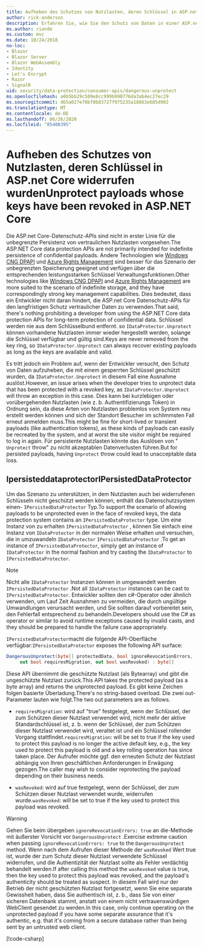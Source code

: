 ```yaml
---
title: Aufheben des Schutzes von Nutzlasten, deren Schlüssel in ASP.net Core widerrufen wurden
author: rick-anderson
description: Erfahren Sie, wie Sie den Schutz von Daten in einer ASP.net Core-App aufheben können, die mit Schlüsseln geschützt sind, die seit dem widerrufen wurden
ms.author: riande
ms.custom: mvc
ms.date: 10/24/2018
no-loc:
- Blazor
- Blazor Server
- Blazor WebAssembly
- Identity
- Let's Encrypt
- Razor
- SignalR
uid: security/data-protection/consumer-apis/dangerous-unprotect
ms.openlocfilehash: a0b5bb29c509e8cc999b998776da3ab4ec27ec29
ms.sourcegitcommit: d65a027e78bf0b83727f975235a18863e685d902
ms.translationtype: MT
ms.contentlocale: de-DE
ms.lasthandoff: 06/26/2020
ms.locfileid: "85408395"
---
```

# <a name="unprotect-payloads-whose-keys-have-been-revoked-in-aspnet-core"></a><span data-ttu-id="79fce-103">Aufheben des Schutzes von Nutzlasten, deren Schlüssel in ASP.net Core widerrufen wurden</span><span class="sxs-lookup"><span data-stu-id="79fce-103">Unprotect payloads whose keys have been revoked in ASP.NET Core</span></span>

<a name="data-protection-consumer-apis-dangerous-unprotect"></a>

<span data-ttu-id="79fce-104">Die ASP.net Core-Datenschutz-APIs sind nicht in erster Linie für die unbegrenzte Persistenz von vertraulichen Nutzlasten vorgesehen.</span><span class="sxs-lookup"><span data-stu-id="79fce-104">The ASP.NET Core data protection APIs are not primarily intended for indefinite persistence of confidential payloads.</span></span> <span data-ttu-id="79fce-105">Andere Technologien wie [Windows CNG DPAPI](https://msdn.microsoft.com/library/windows/desktop/hh706794%28v=vs.85%29.aspx) und [Azure Rights Management](/rights-management/) sind besser für das Szenario der unbegrenzten Speicherung geeignet und verfügen über die entsprechenden leistungsstarken Schlüssel Verwaltungsfunktionen.</span><span class="sxs-lookup"><span data-stu-id="79fce-105">Other technologies like [Windows CNG DPAPI](https://msdn.microsoft.com/library/windows/desktop/hh706794%28v=vs.85%29.aspx) and [Azure Rights Management](/rights-management/) are more suited to the scenario of indefinite storage, and they have correspondingly strong key management capabilities.</span></span> <span data-ttu-id="79fce-106">Dies bedeutet, dass ein Entwickler nicht daran hindert, die ASP.net Core Datenschutz-APIs für den langfristigen Schutz vertraulicher Daten zu verwenden.</span><span class="sxs-lookup"><span data-stu-id="79fce-106">That said, there's nothing prohibiting a developer from using the ASP.NET Core data protection APIs for long-term protection of confidential data.</span></span> <span data-ttu-id="79fce-107">Schlüssel werden nie aus dem Schlüsselbund entfernt. so `IDataProtector.Unprotect` können vorhandene Nutzlasten immer wieder hergestellt werden, solange die Schlüssel verfügbar und gültig sind.</span><span class="sxs-lookup"><span data-stu-id="79fce-107">Keys are never removed from the key ring, so `IDataProtector.Unprotect` can always recover existing payloads as long as the keys are available and valid.</span></span>

<span data-ttu-id="79fce-108">Es tritt jedoch ein Problem auf, wenn der Entwickler versucht, den Schutz von Daten aufzuheben, die mit einem gesperrten Schlüssel geschützt wurden, da `IDataProtector.Unprotect` in diesem Fall eine Ausnahme auslöst.</span><span class="sxs-lookup"><span data-stu-id="79fce-108">However, an issue arises when the developer tries to unprotect data that has been protected with a revoked key, as `IDataProtector.Unprotect` will throw an exception in this case.</span></span> <span data-ttu-id="79fce-109">Dies kann bei kurzlebigen oder vorübergehenden Nutzlasten (wie z. b. Authentifizierungs Token) in Ordnung sein, da diese Arten von Nutzlasten problemlos vom System neu erstellt werden können und sich der Standort Besucher im schlimmsten Fall erneut anmelden muss.</span><span class="sxs-lookup"><span data-stu-id="79fce-109">This might be fine for short-lived or transient payloads (like authentication tokens), as these kinds of payloads can easily be recreated by the system, and at worst the site visitor might be required to log in again.</span></span> <span data-ttu-id="79fce-110">Für persistente Nutzlasten könnte das Auslösen von " `Unprotect` throw" zu nicht akzeptablen Datenverlusten führen.</span><span class="sxs-lookup"><span data-stu-id="79fce-110">But for persisted payloads, having `Unprotect` throw could lead to unacceptable data loss.</span></span>

## <a name="ipersisteddataprotector"></a><span data-ttu-id="79fce-111">Ipersisteddataprotector</span><span class="sxs-lookup"><span data-stu-id="79fce-111">IPersistedDataProtector</span></span>

<span data-ttu-id="79fce-112">Um das Szenario zu unterstützen, in dem Nutzlasten auch bei widerrufenen Schlüsseln nicht geschützt werden können, enthält das Datenschutzsystem einen- `IPersistedDataProtector` Typ.</span><span class="sxs-lookup"><span data-stu-id="79fce-112">To support the scenario of allowing payloads to be unprotected even in the face of revoked keys, the data protection system contains an `IPersistedDataProtector` type.</span></span> <span data-ttu-id="79fce-113">Um eine Instanz von zu erhalten `IPersistedDataProtector` , können Sie einfach eine Instanz von `IDataProtector` in der normalen Weise erhalten und versuchen, die in umzuwandeln `IDataProtector` `IPersistedDataProtector` .</span><span class="sxs-lookup"><span data-stu-id="79fce-113">To get an instance of `IPersistedDataProtector`, simply get an instance of `IDataProtector` in the normal fashion and try casting the `IDataProtector` to `IPersistedDataProtector`.</span></span>

> [!NOTE]
> <span data-ttu-id="79fce-114">Nicht alle `IDataProtector` Instanzen können in umgewandelt werden `IPersistedDataProtector` .</span><span class="sxs-lookup"><span data-stu-id="79fce-114">Not all `IDataProtector` instances can be cast to `IPersistedDataProtector`.</span></span> <span data-ttu-id="79fce-115">Entwickler sollten den c#-Operator oder ähnlich verwenden, um Lauf Zeit Ausnahmen zu vermeiden, die durch ungültige Umwandlungen verursacht werden, und Sie sollten darauf vorbereitet sein, den Fehlerfall entsprechend zu behandeln.</span><span class="sxs-lookup"><span data-stu-id="79fce-115">Developers should use the C# as operator or similar to avoid runtime exceptions caused by invalid casts, and they should be prepared to handle the failure case appropriately.</span></span>

<span data-ttu-id="79fce-116">`IPersistedDataProtector`macht die folgende API-Oberfläche verfügbar:</span><span class="sxs-lookup"><span data-stu-id="79fce-116">`IPersistedDataProtector` exposes the following API surface:</span></span>

```csharp
DangerousUnprotect(byte[] protectedData, bool ignoreRevocationErrors,
     out bool requiresMigration, out bool wasRevoked) : byte[]
```

<span data-ttu-id="79fce-117">Diese API übernimmt die geschützte Nutzlast (als Bytearray) und gibt die ungeschützte Nutzlast zurück.</span><span class="sxs-lookup"><span data-stu-id="79fce-117">This API takes the protected payload (as a byte array) and returns the unprotected payload.</span></span> <span data-ttu-id="79fce-118">Es gibt keine Zeichen folgen basierte Überladung.</span><span class="sxs-lookup"><span data-stu-id="79fce-118">There's no string-based overload.</span></span> <span data-ttu-id="79fce-119">Die zwei out-Parameter lauten wie folgt.</span><span class="sxs-lookup"><span data-stu-id="79fce-119">The two out parameters are as follows.</span></span>

* <span data-ttu-id="79fce-120">`requiresMigration`: wird auf "true" festgelegt, wenn der Schlüssel, der zum Schützen dieser Nutzlast verwendet wird, nicht mehr der aktive Standardschlüssel ist, z. b. wenn der Schlüssel, der zum Schützen dieser Nutzlast verwendet wird, veraltet ist und ein Schlüssel rollender Vorgang stattfindet.</span><span class="sxs-lookup"><span data-stu-id="79fce-120">`requiresMigration`: will be set to true if the key used to protect this payload is no longer the active default key, e.g., the key used to protect this payload is old and a key rolling operation has since taken place.</span></span> <span data-ttu-id="79fce-121">Der Aufrufer möchte ggf. den erneuten Schutz der Nutzlast abhängig von Ihren geschäftlichen Anforderungen in Erwägung gezogen.</span><span class="sxs-lookup"><span data-stu-id="79fce-121">The caller may wish to consider reprotecting the payload depending on their business needs.</span></span>

* <span data-ttu-id="79fce-122">`wasRevoked`: wird auf true festgelegt, wenn der Schlüssel, der zum Schützen dieser Nutzlast verwendet wurde, widerrufen wurde.</span><span class="sxs-lookup"><span data-stu-id="79fce-122">`wasRevoked`: will be set to true if the key used to protect this payload was revoked.</span></span>

>[!WARNING]
> <span data-ttu-id="79fce-123">Gehen Sie beim übergeben `ignoreRevocationErrors: true` an die-Methode mit äußerster Vorsicht vor `DangerousUnprotect` .</span><span class="sxs-lookup"><span data-stu-id="79fce-123">Exercise extreme caution when passing `ignoreRevocationErrors: true` to the `DangerousUnprotect` method.</span></span> <span data-ttu-id="79fce-124">Wenn nach dem Aufrufen dieser Methode der `wasRevoked` Wert true ist, wurde der zum Schutz dieser Nutzlast verwendete Schlüssel widerrufen, und die Authentizität der Nutzlast sollte als Fehler verdächtig behandelt werden.</span><span class="sxs-lookup"><span data-stu-id="79fce-124">If after calling this method the `wasRevoked` value is true, then the key used to protect this payload was revoked, and the payload's authenticity should be treated as suspect.</span></span> <span data-ttu-id="79fce-125">In diesem Fall wird nur der Betrieb der nicht geschützten Nutzlast fortgesetzt, wenn Sie eine separate Gewissheit haben, dass Sie authentisch ist, z. b., dass Sie von einer sicheren Datenbank stammt, anstatt von einem nicht vertrauenswürdigen WebClient gesendet zu werden.</span><span class="sxs-lookup"><span data-stu-id="79fce-125">In this case, only continue operating on the unprotected payload if you have some separate assurance that it's authentic, e.g. that it's coming from a secure database rather than being sent by an untrusted web client.</span></span>

[!code-csharp[](dangerous-unprotect/samples/dangerous-unprotect.cs)]
